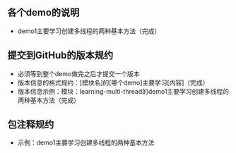 ## 各个demo的说明
- demo1主要学习创建多线程的两种基本方法（完成）



## 提交到GitHub的版本规约
- 必须等到整个demo做完之后才提交一个版本
- 版本信息的格式规约：[模块名]的[哪个demo]主要学习[内容]（完成）
- 版本信息示例：模块：learning-multi-thread的demo1主要学习创建多线程的两种基本方法（完成）



## 包注释规约
- 示例：demo1主要学习创建多线程的两种基本方法

